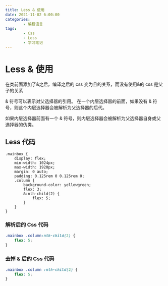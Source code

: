 ```yaml
---
title: Less & 使用
date: 2021-11-02 6:00:00
categories:
        - 编程语言
tags:
        - Css
        - Less
        - 学习笔记
---
```


# Less & 使用

在类前面添加了&之后，编译之后的 css 变为且的关系，而没有使用&的 css 是父子的关系

& 符号可以表示对父选择器的引用。
在一个内层选择器的前面，如果没有 & 符号，则这个内层选择器会被解析为父选择器的后代。

如果内层选择器前面有一个 & 符号，则内层选择器会被解析为父选择器自身或父选择器的伪类。

## Less 代码

```less
.mainbox {
	display: flex;
	min-width: 1024px;
	max-width: 1920px;
	margin: 0 auto;
	padding: 0.125rem 0 0.125rem 0;
	.column {
		background-color: yellowgreen;
		flex: 3;
		&:nth-child(2) {
			flex: 5;
		}
	}
}
```

### 解析后的 Css 代码

```css
.mainbox .column:nth-child(2) {
	flex: 5;
}
```

### 去掉 & 后的 Css 代码

```css
.mainbox .column :nth-child(2) {
	flex: 5;
}
```
